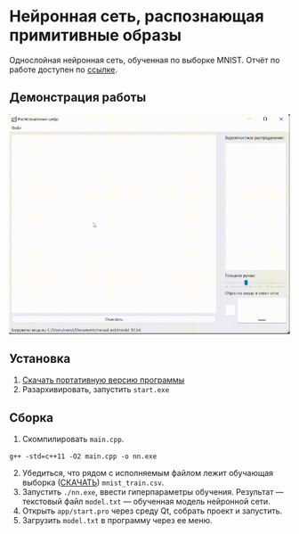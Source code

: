 # Нейронная сеть, распознающая примитивные образы

Однослойная нейронная сеть, обученная по выборке MNIST.
Отчёт по работе доступен по [ссылке](https://disk.yandex.ru/i/VIzsddtkwoL7Hg).



## Демонстрация работы

![Alt Text](https://raw.githubusercontent.com/aknst/nn/main/digits.gif)


## Установка

1. [Скачать портативную версию программы](https://disk.yandex.ru/d/07oN9YcxSQPN1w)
2. Разархивировать, запустить `start.exe`

## Сборка

1. Скомпилировать `main.cpp`.
```
g++ -std=c++11 -O2 main.cpp -o nn.exe
```
2. Убедиться, что рядом с исполняемым файлом лежит обучающая выборка ([СКАЧАТЬ](https://disk.yandex.ru/d/3O5zLQ-zamp5fw)) `mnist_train.csv`.
3. Запустить `./nn.exe`, ввести гиперпараметры обучения. Результат — текстовый файл `model.txt` — обученная модель нейронной сети.
4. Открыть `app/start.pro` через среду Qt, собрать проект и запустить.
5. Загрузить `model.txt` в программу через ее меню.
